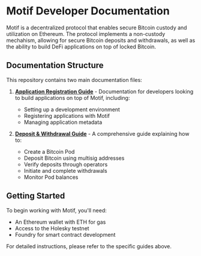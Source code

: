# Motif Developer Documentation

Motif is a decentralized protocol that enables secure Bitcoin custody and utilization on Ethereum. 
The protocol implements a non-custody mechahism, allowing for secure Bitcoin deposits and withdrawals, as well as the ability to build DeFi 
applications on top of locked Bitcoin.

## Documentation Structure

This repository contains two main documentation files:

1. **[Application Registration Guide](https://github.com/MotifFinance/developer-guide/blob/main/App-Register.md)** - Documentation for developers looking to build applications on top of Motif, including:
   - Setting up a development environment
   - Registering applications with Motif
   - Managing application metadata

2. **[Deposit & Withdrawal Guide](https://github.com/MotifFinance/developer-guide/blob/main/Deposit-Wthdraw-Btc-Developer-guide.md)** - A comprehensive guide explaining how to:
   - Create a Bitcoin Pod
   - Deposit Bitcoin using multisig addresses
   - Verify deposits through operators
   - Initiate and complete withdrawals
   - Monitor Pod balances

## Getting Started

To begin working with Motif, you'll need:
- An Ethereum wallet with ETH for gas
- Access to the Holesky testnet
- Foundry for smart contract development


For detailed instructions, please refer to the specific guides above.
